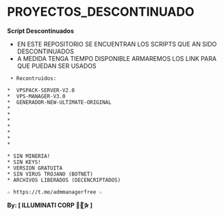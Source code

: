 ﻿# PROYECTOS_DESCONTINUADO

**Script Descontinuados**

* EN ESTE REPOSITORIO SE ENCUENTRAN LOS SCRIPTS QUE AN SIDO DESCONTINUADOS 
* A MEDIDA TENGA TIEMPO DISPONIBLE ARMAREMOS LOS LINK PARA QUE PUEDAN SER USADOS

```
 • Recontruidos:

*  VPSPACK-SERVER-V2.0
*  VPS-MANAGER-V3.0
*  GENERADOR-NEW-ULTIMATE-ORIGINAL
*  
*  
*  
*  
*  
*  
*  

```

```
* SIN MINERIA! 
* SIN KEYS! 
* VERSION GRATUITA 
* SIN VIRUS TROJANO (BOTNET) 
* ARCHIVOS LIBERADOS (DECENCRIPTADOS)
```

```
☆ https://t.me/admmanagerfree ☆

```

**By: [ ILLUMINATI CORP ⃘⃤꙰✰ ]**
